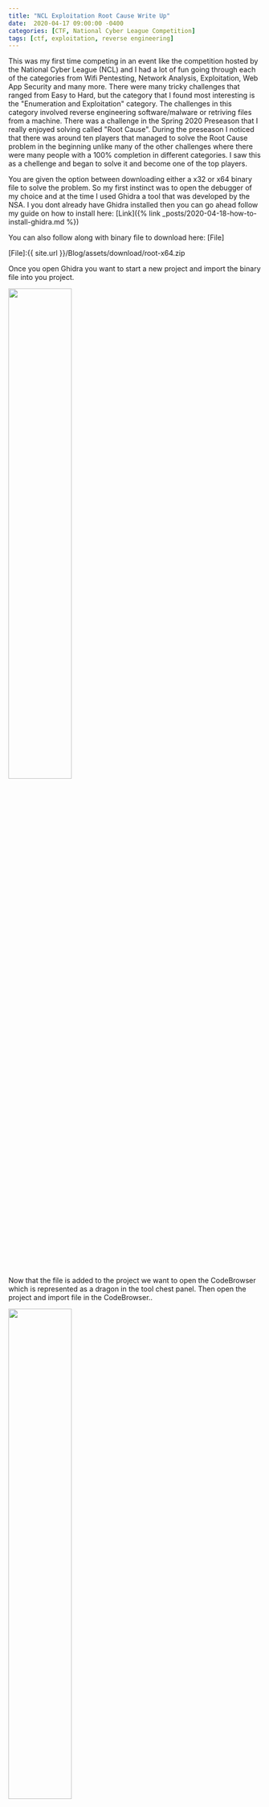 ```yaml
---
title: "NCL Exploitation Root Cause Write Up"
date:  2020-04-17 09:00:00 -0400
categories: [CTF, National Cyber League Competition]
tags: [ctf, exploitation, reverse engineering]
---
```


This was my first time competing in an event like the competition hosted by the National Cyber League (NCL) and I had a lot of fun going through each of the categories from Wifi Pentesting, Network Analysis, Exploitation, Web App Security and many more. There were many tricky challenges that ranged from Easy to Hard, but the category that I found most interesting is the "Enumeration and Exploitation" category. The challenges in this category involved reverse engineering software/malware or retriving files from a machine. There was a challenge in the Spring 2020 Preseason that I really enjoyed solving called "Root Cause". During the preseason I noticed that there was around ten players that managed to solve the Root Cause problem in the beginning unlike many of the other challenges where there were many people with a 100% completion in different categories. I saw this as a chellenge and began to solve it and become one of the top players.

You are given the option between downloading either a x32 or x64 binary file to solve the problem. So my first instinct was to open the debugger of my choice and at the time I used Ghidra a tool that was developed by the NSA. I you dont already have Ghidra installed then you can go ahead follow my guide on how to install here: [Link]({% link _posts/2020-04-18-how-to-install-ghidra.md %})

You can also follow along with binary file to download here: [File]

[File]:{{ site.url }}/Blog/assets/download/root-x64.zip

Once you open Ghidra you want to start a new project and import the binary file into you project.

<img src="/Blog/assets/img/post/2020-04-18-ncl-exploitation-root-cause-write-up/Screenshot1.png" style="width: 50%" >

Now that the file is added to the project we want to open the CodeBrowser which is represented as a dragon in the tool chest panel. Then open the project and import file in the CodeBrowser..

<img src="/Blog/assets/img/post/2020-04-18-ncl-exploitation-root-cause-write-up/Screenshot2.png" style="width: 50%" >

Now that we have imported the file we want to analyze it

<img src="/Blog/assets/img/post/2020-04-18-ncl-exploitation-root-cause-write-up/Screenshot3.png" style="width: 50%" >

In the next window we want to make sure we have "Decompile Parameter ID" checked

<img src="/Blog/assets/img/post/2020-04-18-ncl-exploitation-root-cause-write-up/Screenshot4.png" style="width: 50%" >

To jump to the start of the program we can go to the symbol tree window on the left side and under the dropdown of the functions folder we want to click "entry" this is where the C program begins.

<img src="/Blog/assets/img/post/2020-04-18-ncl-exploitation-root-cause-write-up/Screenshot5.png" style="width: 50%" >

In the decompile window we can see the entry point and that it calls another function which is our "main". The decompiler renamed this to `FUN_00400b0b`. If we double click on it we can jump to the main of the C program.

<img src="/Blog/assets/img/post/2020-04-18-ncl-exploitation-root-cause-write-up/Screenshot6.png" style="width: 50%" >

Once we have stepped into the main of the C program we can see on line 2 there is an int and undefined datatype as the parameters. From experience with C we can assume that this is `int argc, char *argv` and user input is passed to the binary. Also it is important to note the TID that we were given by the NCL competion is only argument that is ran when the binary is executed in the terminal. You can also see proof of that on line 17.

<img src="/Blog/assets/img/post/2020-04-18-ncl-exploitation-root-cause-write-up/Screenshot7.png" style="width: 50%" >

 So we can go ahead and rename these by right clicking and changing the variable name and type to its respective value. At this point we can begin to follow the decompiled code and understand what is going on. We can also see that the program requires the user to run a root or a user that has a UID of 0
 
 ```c
  uid = geteuid();
  if (uid != 0) {
    fwrite("You don\'t have permission to run this program!\n",1,0x2f,stderr);
                    /* WARNING: Subroutine does not return */
    exit(1);
  }
 ```
 So I went ahead and renamed a few variables to help me follow the program.

<img src="/Blog/assets/img/post/2020-04-18-ncl-exploitation-root-cause-write-up/Screenshot8.png" style="width: 50%" >

We can see that there is a another function previously called FUN_00400906 that we renamed to CalculateFlag that passes an argument of argv[1] which should be the TID value that we passed into the program. Now if we double click on the CalculateFlag function we can just to its decompiled code and right off the bat I noticed that there were variables that had hex values set.

<img src="/Blog/assets/img/post/2020-04-18-ncl-exploitation-root-cause-write-up/Screenshot9.png" style="width: 50%" >

If we convert those hex values to ascii we should get something that starts with `SKY-` which is a piece of a flag since all the NCL flags start with `NCL-` or `SKY-`. We cant assume that this is the flag because the program does something with the TID and those values.

As we go through the program we notice is that the AUTH linux environment variable is retrived and saved to a variable in the program and is later used. 

```c
  __s = getenv("AUTH");
   if (__s != (char *)0x0) {
    sVar1 = strlen(__s);
    if (sVar1 == 0xd) {
      local_68 = 0;
      local_70 = 0;
      while( true ) {
        sVar1 = strlen(tid);
        if (sVar1 <= (ulong)(long)local_70) break;
        local_68 = local_68 + tid[local_70];
        local_70 = local_70 + 1;
      }
      local_6c = 0;
```
I assume this AUTH environment variable is set on the NCL linux server and has a flag stored to check the user input the right flag. We can see that the program checks to make sure the user input flag is 13 (0xd) characters long and begins to take the TID value we passed in and adding the decimal value of each char to local_68 which is later used in the program.

Unfortunately I don't have the TID that was given to me, but the value of local_68 turned out to be `2487`.

Then immediately after we can see that local_6c is set to 0 which which is the `index` of the program.

```c
        if (index < 4) {
          if ((int)flag_value[index] != local_58[index]) {
            uVar2 = 0;
            goto LAB_00400adf;
          }
        }
```
Now the code begins to come a little more clear. The code above shows that the AUTH environment variable which we assumed as the flag value is compared with the values we found at the beginning of the program as shown below. This values should be equivalent to `SKY-`.

```c
  local_58[0] = 0x53;
  local_58[1] = 0x4b;
  local_58[2] = 0x59;
  local_58[3] = 0x2d;
  local_48 = 0x50;
  local_44 = 0x51;
  local_40 = 0x4e;
  local_3c = 0x4f;
  local_38 = 0xc;
  local_34 = 0x31;
  local_30 = 0x30;
  local_2c = 0x30;
  local_28 = 0x31;
```

'0x50', '0x51', '0x4e', '0x4f', '0xc', '0x31', '0x30', '0x30', '0x31'
Now that we know the flag begins with `SKY-` we can begin to solve the rest. Now that we are looking for the 4 index value of the flag we can follow the code below.

```c
        else {
          if (index == 8) {
            if (flag_value[8] != flag_value[3]) {
              uVar2 = 0;
              goto LAB_00400adf;
            }
          }
          else {
            if (((long)flag_value[index] ^ tid_value % 10) != (long)local_58[index]) {
              uVar2 = 0;
              goto LAB_00400adf;
            }
          }
        }
        index = index + 1;
```
As we said earlier we can assume that local_48, local_44, local_40, local_3c, local_38, local_34, local_30, local_2c, and local_28 is the remaining values of the local_58 array which is the obfuscated flag stored in the program. Since we are looking for the 4 index we will start at line 9 and it we can see that the flag value we input has a bitwise XOR to the value 2487 (tid_value) and is modulus by 10 and is compared to the local_58 flag character stored in the program. So in order to reverse the value we can use a little bit of python.

```python
chr(int("0x50" ,16) ^ 2487 % 10)
```
The output returns a 'W'

So we can do this for all of the hex values.

```python
a = ['0x50', '0x51', '0x4e', '0x4f', '0xc', '0x31', '0x30', '0x30', '0x31']
  for hex in a:
    print chr(int(hex ,16) ^ 2487 % 10),
``` 
The output gives us:

> W V I H   6 7 7 6

Now all we have to do is piece it together and we have the flag.

> Just to note for the future. The TID will always be different so this flag wont always be the same.